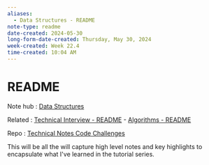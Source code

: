 ```yaml
---
aliases:
  - Data Structures - README
note-type: readme
date-created: 2024-05-30
long-form-date-created: Thursday, May 30, 2024
week-created: Week 22.4
time-created: 10:04 AM
---
```


# README

Note hub : [Data Structures](Data%20Structures.md)

Related : [Technical Interview - README](../technical-interviews/README.md) - [Algorithms - README](../Algorithms/README.md)

Repo : [Technical Notes Code Challenges](https://github.com/matt2ology/technical-notes-code-challenges)

This will be all the will capture high level notes and key highlights to
encapsulate what I've learned in the tutorial series.

